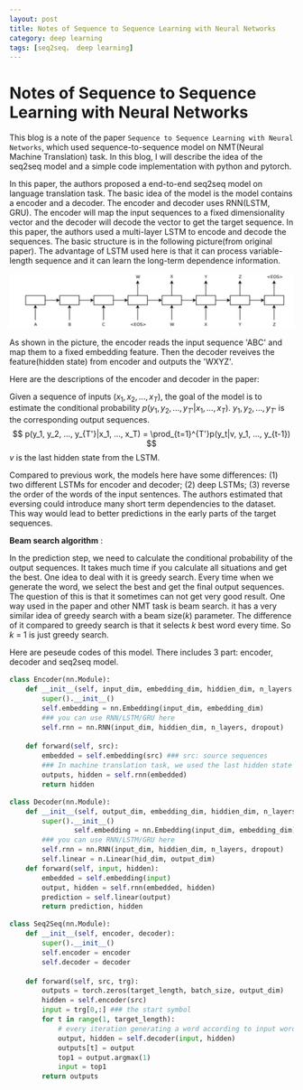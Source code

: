 ```yaml
---
layout: post
title: Notes of Sequence to Sequence Learning with Neural Networks
category: deep learning
tags: [seq2seq， deep learning]
---
```


<head>
    <script src="https://cdn.mathjax.org/mathjax/latest/MathJax.js?config=TeX-AMS-MML_HTMLorMML" type="text/javascript"></script>
    <script type="text/x-mathjax-config">
        MathJax.Hub.Config({
            tex2jax: {
            skipTags: ['script', 'noscript', 'style', 'textarea', 'pre'],
            inlineMath: [['$','$']]
            }
        });
    </script>
</head>


# Notes of Sequence to Sequence Learning with Neural Networks #

This blog is a note of the paper `Sequence to Sequence Learning with Neural Networks`, which used sequence-to-sequence model on NMT(Neural Machine Translation) task. In this blog, I will describe the idea of the seq2seq model and  a simple code implementation with python and pytorch.

In this paper, the authors proposed a end-to-end seq2seq model on language translation task. The basic idea of the model is the model contains a encoder and a decoder. The encoder and decoder uses RNN(LSTM, GRU). The encoder will map the input sequences to a fixed dimensionality vector and the decoder will decode the vector to get the target sequence. In this paper, the authors used a multi-layer LSTM to encode and decode the  sequences. The basic structure is in the following picture(from original paper). The advantage of LSTM used here is that it can process variable-length sequence and it can learn the long-term dependence information.

![model](/assets/img/blog1_1.jpg)

As shown in the picture, the encoder reads the input sequence 'ABC' and map them to a fixed embedding feature. Then the decoder reveives the feature(hidden state) from encoder and outputs the 'WXYZ'.

Here are the descriptions of the encoder and decoder in the paper: 

Given a sequence of inputs ($x_1, x_2, ..., x_T$),  the goal of the model is to estimate the conditional probability $p(y_1, y_2, ..., y_{T'}|x_1, ..., x_T)$.  $y_1, y_2, ..., y_{T'}$ is the corresponding output sequences. 
$$
p(y_1, y_2, ..., y_{T'}|x_1, ..., x_T) = \prod_{t=1}^{T'}p(y_t|v, y_1, ..., y_{t-1})
$$
$v$ is the last hidden state from the LSTM.

Compared to previous work, the models here have some differences: (1) two different LSTMs for encoder and decoder; (2) deep LSTMs; (3) reverse the order of the words of the input sentences. The authors estimated that eversing could introduce many short term dependencies to the dataset. This way would lead to better predictions in the early parts of the target sequences.

**Beam search algorithm** :

 In the prediction step, we need to calculate the conditional probability of the output sequences. It takes much time if you calculate all situations and get the best. One idea to deal with it is greedy search. Every time when we generate the word, we select the best and get the final output sequences. The question of this is that it sometimes can not get very good result. One way used in the paper and other NMT task is beam search. it has a very similar idea of greedy search with a beam size(*k*) parameter. The difference of it compared to greedy search is that it selects *k* best word every time. So *k* = 1 is just greedy search.

Here are peseude codes of this model. There includes 3 part: encoder, decoder and seq2seq model.

```python
class Encoder(nn.Module):
    def __init__(self, input_dim, embedding_dim, hiddien_dim, n_layers, dropout):
        super().__init__()
        self.embedding = nn.Embedding(input_dim, embedding_dim)
        ### you can use RNN/LSTM/GRU here
        self.rnn = nn.RNN(input_dim, hiddien_dim, n_layers, dropout)
        
    def forward(self, src):
        embedded = self.embedding(src) ### src: source sequences
        ### In machine translation task, we used the last hidden state of evert rnn layer 
        outputs, hidden = self.rnn(embedded)
        return hidden
```

```python
class Decoder(nn.Module):
    def __init__(self, output_dim, embedding_dim, hiddien_dim, n_layers, dropout):
		super().__init__()
                self.embedding = nn.Embedding(input_dim, embedding_dim)
        ### you can use RNN/LSTM/GRU here
        self.rnn = nn.RNN(input_dim, hiddien_dim, n_layers, dropout)
        self.linear = n.Linear(hid_dim, output_dim)
    def forward(self, input, hidden):
        embedded = self.embedding(input)
        output, hidden = self.rnn(embedded, hidden)
        prediction = self.linear(output)
        return prediction, hidden
```

```python
class Seq2Seq(nn.Module):
    def __init__(self, encoder, decoder):
        super().__init__()
        self.encoder = encoder
        self.decoder = decoder

    def forward(self, src, trg):
        outputs = torch.zeros(target_length, batch_size, output_dim)
        hidden = self.encoder(src)
        input = trg[0,:] ### the start symbol
        for t in range(1, target_length):
            # every iteration generating a word according to input word and hidden state 
            output, hidden = self.decoder(input, hidden)
            outputs[t] = output
            top1 = output.argmax(1)
            input = top1
        return outputs
```



